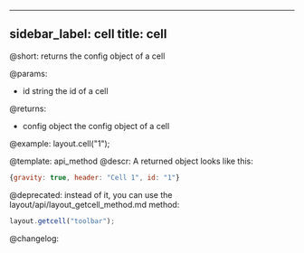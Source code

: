 
---
sidebar_label: cell
title: cell
---          

@short: returns the config object of a cell


@params:
- id	string		the id of a cell

@returns:
- config		object		the config object of a cell


@example:
layout.cell("1");


@template: api_method
@descr:
A returned object looks like this:

~~~js
{gravity: true, header: "Cell 1", id: "1"}
~~~

@deprecated: instead of it, you can use the layout/api/layout_getcell_method.md method:
~~~js
layout.getcell("toolbar");
~~~


@changelog:


